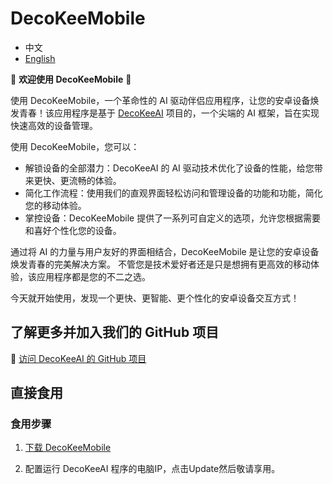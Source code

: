 **DecoKeeMobile**
================

* 中文
* [English](https://github.com/DecoKeeAI/DecoKeeAI/README.md)

🌟 **欢迎使用 DecoKeeMobile** 🌟

使用 DecoKeeMobile，一个革命性的 AI 驱动伴侣应用程序，让您的安卓设备焕发青春！该应用程序是基于 [DecoKeeAI](https://github.com/DecoKeeAI/DecoKeeAI) 项目的，一个尖端的 AI 框架，旨在实现快速高效的设备管理。

使用 DecoKeeMobile，您可以：

* 解锁设备的全部潜力：DecoKeeAI 的 AI 驱动技术优化了设备的性能，给您带来更快、更流畅的体验。
* 简化工作流程：使用我们的直观界面轻松访问和管理设备的功能和功能，简化您的移动体验。
* 掌控设备：DecoKeeMobile 提供了一系列可自定义的选项，允许您根据需要和喜好个性化您的设备。

通过将 AI 的力量与用户友好的界面相结合，DecoKeeMobile 是让您的安卓设备焕发青春的完美解决方案。
  不管您是技术爱好者还是只是想拥有更高效的移动体验，该应用程序都是您的不二之选。

今天就开始使用，发现一个更快、更智能、更个性化的安卓设备交互方式！

**了解更多并加入我们的 GitHub 项目**
------------------------------------------

🔗 [访问 DecoKeeAI 的 GitHub 项目](https://github.com/DecoKeeAI/DecoKeeAI)

**直接食用**
---------------

### **食用步骤**
1. [下载 DecoKeeMobile](https://github.com/DecoKeeAI/DecoKeeMobile/releases/download/V00.00.24/DecoKeeMobile.apk)

2. 配置运行 DecoKeeAI 程序的电脑IP，点击Update然后敬请享用。

